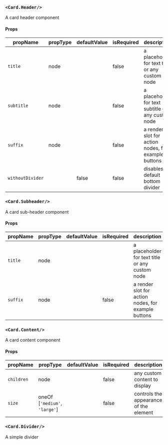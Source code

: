 ### `<Card.Header/>`
A card header component

#### Props

| propName | propType | defaultValue | isRequired | description|
| -------- | -------- | ------------ | ---------- | --------------------------- |
| `title` | node | | false | a placeholder for text title or any custom node |
| `subtitle` | node |  | false | a placeholder for text subtitle or any custom node |
| `suffix` | node |  | false | a render slot for action nodes, for example buttons |
| `withoutDivider` |  | false | false | disables default bottom divider |

### `<Card.Subheader/>`
A card sub-header component

#### Props

| propName | propType | defaultValue | isRequired | description|
| -------- | -------- | ------------ | ---------- | --------------------------- |
| `title` | node | |  | a placeholder for text title or any custom node |
| `suffix` | node |  | false | a render slot for action nodes, for example buttons |

### `<Card.Content/>`
A card content component

#### Props

| propName | propType | defaultValue | isRequired | description|
| -------- | -------- | ------------ | ---------- | --------------------------- |
| `children` | node | | false | any custom content to display |
| `size` | oneOf [`'medium'`, `'large'`] | | false | controls the appearance of the element |

### `<Card.Divider/>`

A simple divider